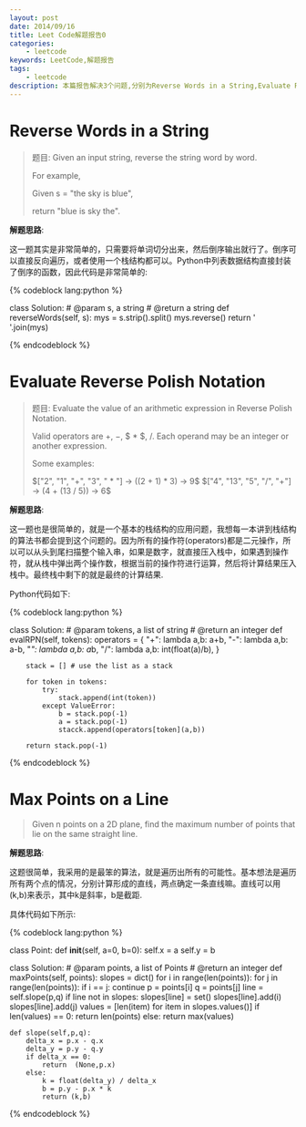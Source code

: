 ```yaml
---
layout: post
date: 2014/09/16
title: Leet Code解题报告0
categories: 
    - leetcode
keywords: LeetCode,解题报告
tags: 
    - leetcode
description: 本篇报告解决3个问题,分别为Reverse Words in a String,Evaluate Reverse Polish Notation, Max Points on Line
---
```


# Reverse Words in a String

> 题目: Given an input string, reverse the string word by word.
>
> For example,
>
> Given s = "the sky is blue",
>
> return "blue is sky the".

**解题思路**:

这一题其实是非常简单的，只需要将单词切分出来，然后倒序输出就行了。倒序可以直接反向遍历，或者使用一个栈结构都可以。Python中列表数据结构直接封装了倒序的函数，因此代码是非常简单的:


{% codeblock lang:python %}

class Solution:
    # @param s, a string
    # @return a string
    def reverseWords(self, s):
        mys = s.strip().split()
        mys.reverse()
        return ' '.join(mys)

{% endcodeblock %}

# Evaluate Reverse Polish Notation

>  题目: Evaluate the value of an arithmetic expression in Reverse Polish Notation.
>
> Valid operators are $+$, $-$, $ * $, $/$. Each operand may be an integer or another expression.
>
> Some examples:
>
>  $["2", "1", "+", "3", " * "] -> ((2 + 1) * 3) -> 9$
>  $["4", "13", "5", "/", "+"] -> (4 + (13 / 5)) -> 6$


**解题思路**:

这一题也是很简单的，就是一个基本的栈结构的应用问题，我想每一本讲到栈结构的算法书都会提到这个问题的。因为所有的操作符(operators)都是二元操作，所以可以从头到尾扫描整个输入串，如果是数字，就直接压入栈中，如果遇到操作符，就从栈中弹出两个操作数，根据当前的操作符进行运算，然后将计算结果压入栈中。最终栈中剩下的就是最终的计算结果.

Python代码如下:

{% codeblock lang:python %}

class Solution:
    # @param tokens, a list of string
    # @return an integer
    def evalRPN(self, tokens):
        operators = {
                "+": lambda a,b: a+b,
                "-": lambda a,b: a-b,
                "*": lambda a,b: a*b,
                "/": lambda a,b: int(float(a)/b), 
                }

        stack = [] # use the list as a stack

        for token in tokens:
            try:
                stack.append(int(token))
            except ValueError:
                b = stack.pop(-1)
                a = stack.pop(-1)
                stacck.append(operators[token](a,b))

        return stack.pop(-1)

{% endcodeblock %}


# Max Points on a Line

> Given n points on a 2D plane, find the maximum number of points that lie on the same straight line.

**解题思路**:

这题很简单，我采用的是最笨的算法，就是遍历出所有的可能性。基本想法是遍历所有两个点的情况，分别计算形成的直线，两点确定一条直线嘛。直线可以用(k,b)来表示，其中k是斜率，b是截距.

具体代码如下所示:


{% codeblock lang:python %}

class Point:
    def __init__(self, a=0, b=0):
        self.x = a
        self.y = b

class Solution:
    # @param points, a list of Points
    # @return an integer
    def maxPoints(self, points):
        slopes = dict()
        for i in range(len(points)):
            for j in range(len(points)):
                if i == j:
                    continue
                p = points[i]
                q = points[j]
                line = self.slope(p,q)
                if line not in slopes:
                    slopes[line] = set()
                slopes[line].add(i)
                slopes[line].add(j)
        values = [len(item) for item in slopes.values()]
        if len(values) == 0:
            return len(points)
        else:
            return max(values)

    def slope(self,p,q):
        delta_x = p.x - q.x
        delta_y = p.y - q.y
        if delta_x == 0:
            return  (None,p.x)
        else:
            k = float(delta_y) / delta_x
            b = p.y - p.x * k
            return (k,b)

{% endcodeblock %}



